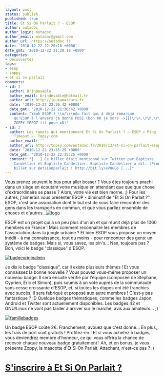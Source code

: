 ```yaml
---
layout: post
status: publish
published: true
title: Et Si On Parlait ? - ESOP
author: outadoc
author_login: outadoc
author_email: outadoc@gmail.com
author_url: https://outadoc.fr
date: '2010-12-22 22:20:18 +0000'
date_gmt: '2010-12-22 21:20:18 +0000'
categories:
- Découvertes
tags:
- esop
- zoppy
- et si on parlait
comments:
- id: 2
  author: Brindesable
  author_email: brindesable@hotmail.fr
  author_url: http://jeuxamateurs.fr
  date: '2010-12-22 22:36:42 +0000'
  date_gmt: '2010-12-22 21:36:42 +0000'
  content: "Yeah ESOP ! \\o/\r\nAu fait qui à déjà remarqué
    qu'ESOP à l'envers ça donne POSE (bon OK je sors ->[])\r\n.\r\n.\r\n.\r\nEt
    ZOPPY YPPOZ (il pose xD)"
- id: 3
  author: Les tweets qui mentionnent Et Si On Parlait ? – ESOP « Ping
    Timeout -- Topsy.com
  author_email: ''
  author_url: http://topsy.com/outadoc.fr/2010/12/et-si-on-parlait-esop/?utm_source=pingback&utm_campaign=L2
  date: '2010-12-22 23:35:25 +0000'
  date_gmt: '2010-12-22 22:35:25 +0000'
  content: "[...] Ce billet était mentionné sur Twitter par Baptiste
    Candellier et Baptiste Candellier. Baptiste Candellier a dit: [Ping Timeout] Nouveau
    billet sur @etsionparlait ! http://bit.ly/eVUuGp [...]"
---
```

Vous prenez souvent le bus pour aller bosser ? Vous êtes toujours avachi dans un siège en écoutant votre musique en attendant que quelque chose d'extraordinaire se passe ? Alors, votre vie est bien morne. ;) Pour les autres, j'aimerais vous présenter ESOP - diminutif de "Et Si On Parlait ?". ESOP, c'est une association dont le but est de vous faire rencontrer des gens dans les transports en commun, et que vous parliez ensemble de choses et d'autres...[![logo](https://outadoc.fr/wp-content/uploads/2010/12/logo.png)][1]

ESOP est un projet qui a un peu plus d'un an et qui réunit déjà plus de 1060 membres en France ! Mais comment reconnaitre les membres de l'association dans la jungle urbaine ? Et bien ESOP vous propose un moyen inédit - à ma connaissance, tout du moins - pour rencontrer des gens: un système de badges. Mais si, vous savez, les pin's... Nan, toujours pas ? Bon, voici le badge "classique" d'ESOP.

[![badgeoriginalmin](https://outadoc.fr/wp-content/uploads/2010/12/badgeoriginalmin.jpg)][2]

Je dis le badge "classique", car il existe plusieurs thèmes ! Et vous connaissez la bonne nouvelle ? Vous pouvez vous-même proposer un nouveau badge. Il sera ensuite vérifié par l'équipe (composée de Stéphane, Cyprien, Eric et Simon), puis soumis à un vote auprès de la communauté sans cesse croissante d'ESOP, et, si toutes les étapes ont été franchies avec succès, il sera fabriqué et proposé aux autre membres ! C'est-y pas fantastique ? :D Quelque badges thématiques, comme les badges Japon, Android et Twitter sont actuellement disponibles. Les badges 42 et GNU/Linux ne vont pas tarder à arriver sur le marché, avis aux amateurs... ;)

[![famillebadges](https://outadoc.fr/wp-content/uploads/2010/12/famillebadges.jpg)][3]

Un badge ESOP coûte 2€. Franchement, avouez que c'est donné... En plus, les frais de port sont gratuits ! Profitez-en ! Et si vous achetez 5 badges, vous deviendrez membre d'honneur, ce qui vous offrira la chance de recevoir chaque nouveau badge gratuitement ! Ah, et en bonus, je vous présente Zoppy, la mascotte d'Et Si On Parlait. Attachant, n'est-ce pas ? :)

# [S'inscrire à Et Si On Parlait ?][4]

[1]: https://outadoc.fr/wp-content/uploads/2010/12/logo.png
[2]: https://outadoc.fr/wp-content/uploads/2010/12/badgeoriginalmin.jpg
[3]: https://outadoc.fr/wp-content/uploads/2010/12/famillebadges.jpg
[4]: http://www.etsionparlait.com/inscription.php
